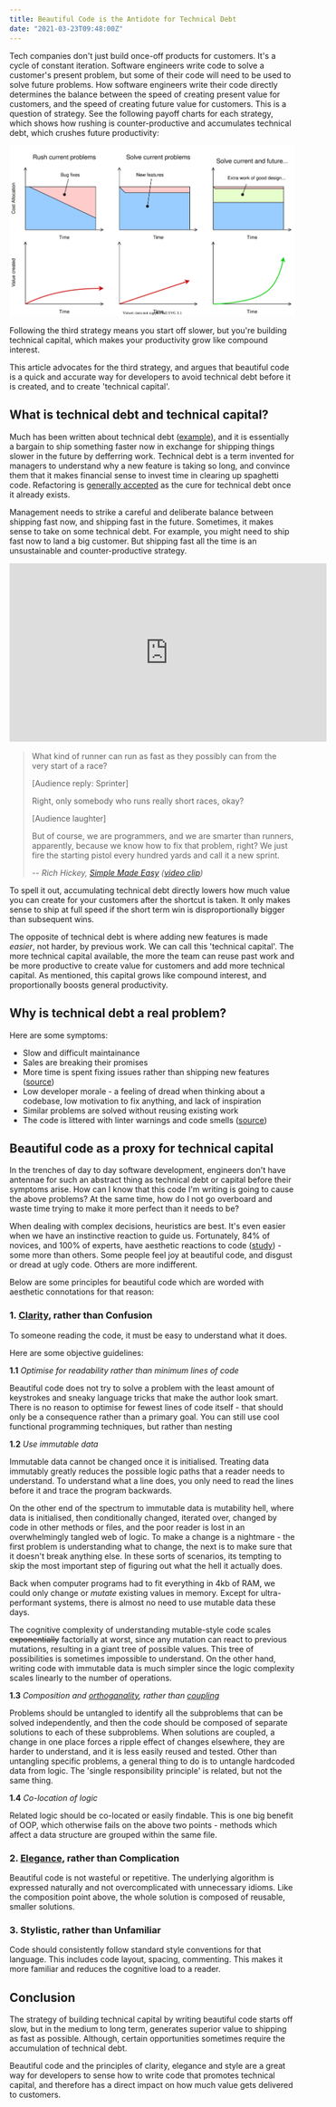 ```yaml
---
title: Beautiful Code is the Antidote for Technical Debt
date: "2021-03-23T09:48:00Z"
---
```


Tech companies don't just build once-off products for customers. It's a cycle of constant iteration. Software engineers write code to solve a customer's present problem, but some of their code will need to be used to solve future problems. How software engineers write their code directly determines the balance between the speed of creating present value for customers, and the speed of creating future value for customers. This is a question of strategy. See the following payoff charts for each strategy, which shows how rushing is counter-productive and accumulates technical debt, which crushes future productivity:

![Cost to Value Charts](./cost-value-charts.svg)

Following the third strategy means you start off slower, but you're building technical capital, which makes your productivity grow like compound interest.

This article advocates for the third strategy, and argues that beautiful code is a quick and accurate way for developers to avoid technical debt before it is created, and to create 'technical capital'.

## What is technical debt and technical capital?

Much has been written about technical debt ([example](https://martinfowler.com/bliki/TechnicalDebt.html)), and it is essentially a bargain to ship something faster now in exchange for shipping things slower in the future by defferring work. Technical debt is a term invented for managers to understand why a new feature is taking so long, and convince them that it makes financial sense to invest time in clearing up spaghetti code. Refactoring is [generally accepted](https://medium.com/tag-bio/refactoring-is-the-cure-for-technical-debt-but-only-if-you-take-it-9fd8cc42dd93) as the cure for technical debt once it already exists. 

Management needs to strike a careful and deliberate balance between shipping fast now, and shipping fast in the future. Sometimes, it makes sense to take on some technical debt. For example, you might need to ship fast now to land a big customer. But shipping fast all the time is an unsustainable and counter-productive strategy.

<iframe width="560" height="315" src="https://www.youtube.com/embed/zPT-DuG0UjU" title="YouTube video player" frameborder="0" allow="accelerometer; autoplay; clipboard-write; encrypted-media; gyroscope; picture-in-picture" allowfullscreen></iframe>

> What kind of runner can run as fast as they possibly can from the very start of a race?
>
> [Audience reply: Sprinter]
>
> Right, only somebody who runs really short races, okay?
>
> [Audience laughter]
>
> But of course, we are programmers, and we are smarter than runners, apparently, because we know how to fix that problem, right? We just fire the starting pistol every hundred yards and call it a new sprint.
>
> -- <cite>Rich Hickey, [Simple Made Easy](https://github.com/matthiasn/talk-transcripts/blob/master/Hickey_Rich/SimpleMadeEasy.md) ([video clip](https://www.youtube.com/watch?v=zPT-DuG0UjU))</cite>

To spell it out, accumulating technical debt directly lowers how much value you can create for your customers after the shortcut is taken. It only makes sense to ship at full speed if the short term win is disproportionally bigger than subsequent wins.

The opposite of technical debt is where adding new features is made _easier_, not harder, by previous work. We can call this 'technical capital'. The more technical capital available, the more the team can reuse past work and be more productive to create value for customers and add more technical capital. As mentioned, this capital grows like compound interest, and proportionally boosts general productivity. 

## Why is technical debt a real problem?

Here are some symptoms:

- Slow and difficult maintainance
- Sales are breaking their promises
- More time is spent fixing issues rather than shipping new features ([source](https://thevaluable.dev/fighting-software-entropy/))
- Low developer morale - a feeling of dread when thinking about a codebase, low motivation to fix anything, and lack of inspiration
- Similar problems are solved without reusing existing work
- The code is littered with linter warnings and code smells ([source](https://www.castsoftware.com/blog/the-symptoms-and-causes-of-technical-debt))

## Beautiful code as a proxy for technical capital

In the trenches of day to day software development, engineers don't have antennae for such an abstract thing as technical debt or capital before their symptoms arise. How can I know that this code I'm writing is going to cause the above problems? At the same time, how do I not go overboard and waste time trying to make it more perfect than it needs to be?

When dealing with complex decisions, heuristics are best. It's even easier when we have an instinctive reaction to guide us. Fortunately, 84% of novices, and 100% of experts, have aesthetic reactions to code ([study](https://www.researchgate.net/publication/232443360_The_Aesthetics_of_Software_Code_A_Quantitative_Exploration)) - some more than others. Some people feel joy at beautiful code, and disgust or dread at ugly code. Others are more indifferent.

Below are some principles for beautiful code which are worded with aesthetic connotations for that reason:

### 1. [Clarity](https://softwareengineering.stackexchange.com/a/207932), rather than Confusion

To someone reading the code, it must be easy to understand what it does.

Here are some objective guidelines:

**1.1** _Optimise for readability rather than minimum lines of code_

Beautiful code does not try to solve a problem with the least amount of keystrokes and sneaky language tricks that make the author look smart. There is no reason to optimise for fewest lines of code itself - that should only be a consequence rather than a primary goal. You can still use cool functional programming techniques, but rather than nesting 

**1.2** _Use immutable data_

Immutable data cannot be changed once it is initialised. Treating data immutably greatly reduces the possible logic paths that a reader needs to understand. To understand what a line does, you only need to read the lines before it and trace the program backwards.

On the other end of the spectrum to immutable data is mutability hell, where data is initialised, then conditionally changed, iterated over, changed by code in other methods or files, and the poor reader is lost in an overwhelmingly tangled web of logic. To make a change is a nightmare - the first problem is understanding what to change, the next is to make sure that it doesn't break anything else. In these sorts of scenarios, its tempting to skip the most important step of figuring out what the hell it actually does. 

Back when computer programs had to fit everything in 4kb of RAM, we could only change or _mutate_ existing values in memory. Except for ultra-performant systems, there is almost no need to use mutable data these days.

The cognitive complexity of understanding mutable-style code scales ~~exponentially~~ factorially at worst, since any mutation can react to previous mutations, resulting in a giant tree of possible values. This tree of possibilities is sometimes impossible to understand. On the other hand, writing code with immutable data is much simpler since the logic complexity scales linearly to the number of operations.

**1.3** _Composition and [orthoganality](https://en.wikipedia.org/wiki/Orthogonality%5F%28programming%29), rather than [coupling](https://en.wikipedia.org/wiki/Coupling%5F%28computer%5Fprogramming%29)_

Problems should be untangled to identify all the subproblems that can be solved independently, and then the code should be composed of separate solutions to each of these subproblems. When solutions are coupled, a change in one place forces a ripple effect of changes elsewhere, they are harder to understand, and it is less easily reused and tested. Other than untangling specific problems, a general thing to do is to untangle hardcoded data from logic. The 'single responsibility principle' is related, but not the same thing.

**1.4** _Co-location of logic_

Related logic should be co-located or easily findable. This is one big benefit of OOP, which otherwise fails on the above two points - methods which affect a data structure are grouped within the same file.

### 2. [Elegance](https://softwareengineering.stackexchange.com/a/207932), rather than Complication

Beautiful code is not wasteful or repetitive. The underlying algorithm is expressed naturally and not overcomplicated with unnecessary idioms. Like the composition point above, the whole solution is composed of reusable, smaller solutions.

### 3. Stylistic, rather than Unfamiliar

Code should consistently follow standard style conventions for that language. This includes code layout, spacing, commenting. This makes it more familiar and reduces the cognitive load to a reader.

## Conclusion

The strategy of building technical capital by writing beautiful code starts off slow, but in the medium to long term, generates superior value to shipping as fast as possible. Although, certain opportunities sometimes require the accumulation of technical debt.

Beautiful code and the principles of clarity, elegance and style are a great way for developers to sense how to write code that promotes technical capital, and therefore has a direct impact on how much value gets delivered to customers.
